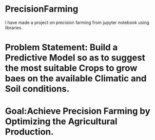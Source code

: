 # PrecisionFarming
I have made a project on precision farming from jupyter notebook using libraries
# Problem Statement: Build a Predictive Model so as to suggest the most suitable Crops to grow baes on the available Climatic and Soil conditions.
# Goal:Achieve Precision Farming by Optimizing the Agricultural Production.

